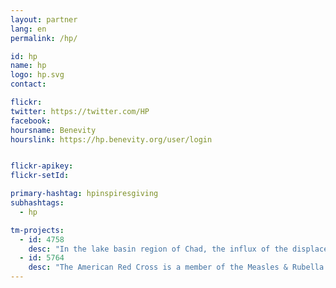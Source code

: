 ```yaml
---
layout: partner
lang: en
permalink: /hp/

id: hp
name: hp
logo: hp.svg
contact:

flickr: 
twitter: https://twitter.com/HP
facebook:
hoursname: Benevity
hourslink: https://hp.benevity.org/user/login


flickr-apikey:
flickr-setId:

primary-hashtag: hpinspiresgiving
subhashtags: 
  - hp

tm-projects:
  - id: 4758
    desc: "In the lake basin region of Chad, the influx of the displaced population is exerting pressure over scarce essential resources."
  - id: 5764
    desc: "The American Red Cross is a member of the Measles & Rubella Initiative, which seeks to eliminate these diseases. We will be conducting intensive data collection activities in Kenya, in summer 2019. This task will create a basemap of the area in order to help Red Cross teams to plan logistics and prepare for mobile data collection and field mapping in the areas. We will initially focus on these areas in Kisii sub-county."
---
```

